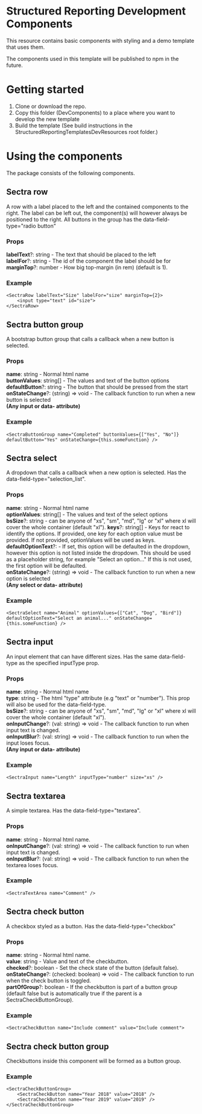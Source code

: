 # Structured Reporting Development Components
This resource contains basic components with styling and a demo template that uses them.

The components used in this template will be published to npm in the future. 

# Getting started
1. Clone or download the repo.
2. Copy this folder (DevComponents) to a place where you want to develop the new template
3. Build the template (See build instructions in the StructuredReportingTemplatesDevResources root folder.)

# Using the components
The package consists of the following components.

## Sectra row
A row with a label placed to the left and the contained components to the right. The label can be left out, the component(s) will however always be positioned to the right.
All buttons in the group has the data-field-type="radio button"
### Props
**labelText**?: string - The text that should be placed to the left  
**labelFor**?: string - The id of the component the label should be for  
**marginTop**?: number - How big top-margin (in rem) (default is 1).  

### Example
```
<SectraRow labelText="Size" labelFor="size" marginTop={2}>
    <input type="text" id="size">
</SectraRow>
```

## Sectra button group
A bootstrap button group that calls a callback when a new button is selected.  

### Props
**name**: string - Normal html name  
**buttonValues**: string[] - The values and text of the button options  
**defaultButton**?: string - The button that should be pressed from the start  
**onStateChange**?: (string) => void - The callback function to run when a new button is selected  
**(Any input or data- attribute)**

### Example
```<SectraButtonGroup name="Completed" buttonValues={["Yes", "No"]} defaultButton="Yes" onStateChange={this.someFunction} />```

## Sectra select
A dropdown that calls a callback when a new option is selected.
Has the data-field-type="selection_list".

### Props
**name**: string - Normal html name  
**optionValues**: string[] - The values and text of the select options  
**bsSize**?: string - can be anyone of "xs", "sm", "md", "lg" or "xl" where xl will cover the whole container (default "xl").
**keys**?: string[] - Keys for react to identify the options. If provided, one key for each option value must be provided. If not provided, optionValues will be used as keys. 
**defaultOptionText**?: - If set, this option will be defaulted in the dropdown, however this option is not listed inside the dropdown. This should be used as a placeholder string, for example "Select an option..." If this is not used, the first option will be defaulted.  
**onStateChange**?: (string) => void - The callback function to run when a new option is selected  
**(Any select or data- attribute)**

### Example
```<SectraSelect name="Animal" optionValues={["Cat", "Dog", "Bird"]} defaultOptionText="Select an animal..." onStateChange={this.someFunction} />```

## Sectra input
An input element that can have different sizes.
Has the same data-field-type as the specified inputType prop.

### Props
**name**: string - Normal html name  
**type**: string - The html "type" attribute (e.g "text" or "number"). This prop will also be used for the data-field-type.  
**bsSize**?: string - can be anyone of "xs", "sm", "md", "lg" or "xl" where xl will cover the whole container (default "xl").  
**onInputChange**?: (val: string) => void - The callback function to run when input text is changed.  
**onInputBlur**?: (val: string) => void - The callback function to run when the input loses focus.  
**(Any input or data- attribute)**

### Example
```<SectraInput name="Length" inputType="number" size="xs" />```

## Sectra textarea
A simple textarea.
Has the data-field-type="textarea".

### Props
**name**: string - Normal html name.  
**onInputChange**?: (val: string) => void - The callback function to run when input text is changed.  
**onInputBlur**?: (val: string) => void - The callback function to run when the textarea loses focus.  

### Example
```<SectraTextArea name="Comment" />```

## Sectra check button
A checkbox styled as a button.
Has the data-field-type="checkbox"

### Props
**name**: string - Normal html name.  
**value**: string - Value and text of the checkbutton.  
**checked**?: boolean - Set the check state of the button (default false).  
**onStateChange**?: (checked: boolean) => void - The callback function to run when the check button is toggled.  
**partOfGroup**?: boolean - If the checkbutton is part of a button group (default false but is automatically true if the parent is a SectraCheckButtonGroup). 

### Example
```<SectraCheckButton name="Include comment" value="Include comment">```

## Sectra check button group
Checkbuttons inside this component will be formed as a button group.

### Example
```
<SectraCheckButtonGroup>
    <SectraCheckButton name="Year 2018" value="2018" />
    <SectraCheckButton name="Year 2019" value="2019" />
</SectraCheckButtonGroup>
```
